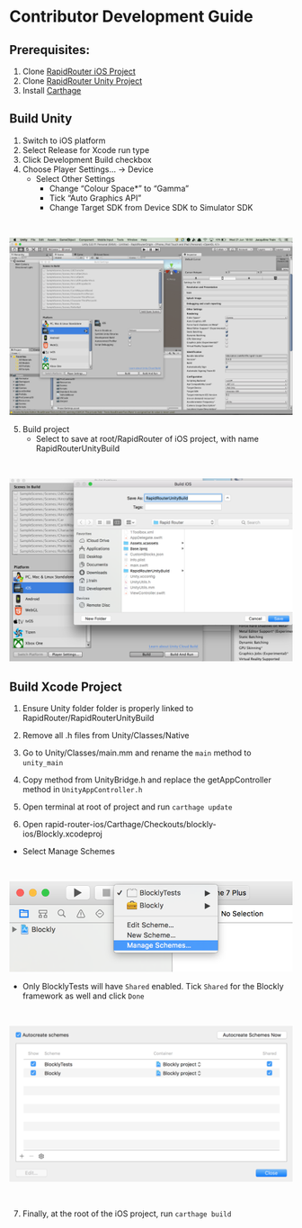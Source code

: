 # Contributor Development Guide

## Prerequisites:
1. Clone [RapidRouter iOS Project](https://github.com/ocadotechnology/rapid-router-ios)
2. Clone [RapidRouter Unity Project](https://github.com/ocadotechnology/rapid-router-unity)
3. Install [Carthage](https://github.com/Carthage/Carthage#installing-carthage)

## Build Unity
1. Switch to iOS platform
2. Select Release for Xcode run type
3. Click Development Build checkbox
4. Choose Player Settings… -> Device
    - Select Other Settings
        - Change “Colour Space*” to “Gamma”
        - Tick “Auto Graphics API”
        - Change Target SDK from Device SDK to Simulator SDK
        
<br/>

![PlayerSettings](images/UnityPlayerSettings.png)

5. Build project
    - Select to save at root/RapidRouter of iOS project, with name RapidRouterUnityBuild
    
<br/>

![UnityBuild](images/UnityiOSBuild.png)

## Build Xcode Project
1. Ensure Unity folder folder is properly linked to RapidRouter/RapidRouterUnityBuild
2. Remove all .h files from Unity/Classes/Native
3. Go to Unity/Classes/main.mm and rename the `main` method to `unity_main`
4. Copy method from UnityBridge.h and replace the getAppController method in `UnityAppController.h`
5. Open terminal at root of project and run `carthage update`

6. Open rapid-router-ios/Carthage/Checkouts/blockly-ios/Blockly.xcodeproj
- Select Manage Schemes
    
<br/>

![ManageBlocklySchemes](images/XcodeManageSchemes.png)

- Only BlocklyTests will have `Shared` enabled. Tick `Shared` for the Blockly framework as well and click `Done`
    
<br/>

![ShareBlocklyFramework](images/ShareBlocklyFramework.png)
    
<br/>

7. Finally, at the root of the iOS project, run `carthage build`
